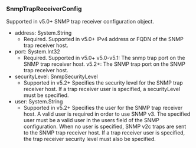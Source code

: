 ### SnmpTrapReceiverConfig
Supported in v5.0+
SNMP trap receiver configuration object.

- address: System.String
  - Required. Supported in v5.0+
IPv4 address or FQDN of the SNMP trap receiver host.
- port: System.Int32
  - Required. Supported in v5.0+
v5.0-v5.1: The snmp trap port on the SNMP trap receiver host.
v5.2+: The SNMP trap port on the SNMP trap receiver host.
- securityLevel: SnmpSecurityLevel
  - Supported in v5.2+
Specifies the security level for the SNMP trap receiver host. If a trap receiver user is specified, a securityLevel must be specified.
- user: System.String
  - Supported in v5.2+
Specifies the user for the SNMP trap receiver host. A valid user is required in order to use SNMP v3. The specified user must be a valid user in the users field of the SNMP configuration. When no user is specified, SNMP v2c traps are sent to the SNMP trap receiver host. If a trap receiver user is specified, the trap receiver security level must also be specified.
